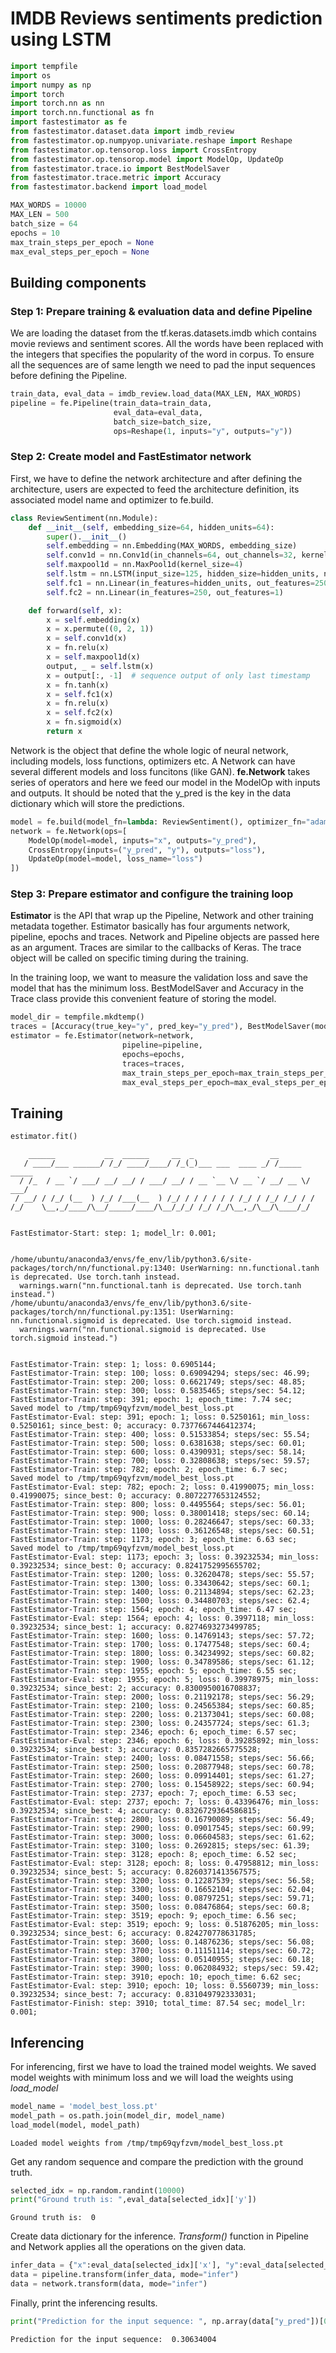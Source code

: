 <h1>IMDB Reviews sentiments prediction using LSTM</h1>


```python
import tempfile
import os
import numpy as np
import torch
import torch.nn as nn
import torch.nn.functional as fn
import fastestimator as fe
from fastestimator.dataset.data import imdb_review
from fastestimator.op.numpyop.univariate.reshape import Reshape
from fastestimator.op.tensorop.loss import CrossEntropy
from fastestimator.op.tensorop.model import ModelOp, UpdateOp
from fastestimator.trace.io import BestModelSaver
from fastestimator.trace.metric import Accuracy
from fastestimator.backend import load_model
```


```python
MAX_WORDS = 10000
MAX_LEN = 500
batch_size = 64
epochs = 10
max_train_steps_per_epoch = None
max_eval_steps_per_epoch = None
```

<h2>Building components</h2>

<h3>Step 1: Prepare training & evaluation data and define Pipeline</h3>

We are loading the dataset from the tf.keras.datasets.imdb which contains movie reviews and sentiment scores. All the words have been replaced with the integers that specifies the popularity of the word in corpus. To ensure all the sequences are of same length we need to pad the input sequences before defining the Pipeline.


```python
train_data, eval_data = imdb_review.load_data(MAX_LEN, MAX_WORDS)
pipeline = fe.Pipeline(train_data=train_data,
                       eval_data=eval_data,
                       batch_size=batch_size,
                       ops=Reshape(1, inputs="y", outputs="y"))
```

<h3>Step 2: Create model and FastEstimator network</h3>

First, we have to define the network architecture and after defining the architecture, users are expected to feed the architecture definition, its associated model name and optimizer to fe.build.


```python
class ReviewSentiment(nn.Module):
    def __init__(self, embedding_size=64, hidden_units=64):
        super().__init__()
        self.embedding = nn.Embedding(MAX_WORDS, embedding_size)
        self.conv1d = nn.Conv1d(in_channels=64, out_channels=32, kernel_size=3, padding=1)
        self.maxpool1d = nn.MaxPool1d(kernel_size=4)
        self.lstm = nn.LSTM(input_size=125, hidden_size=hidden_units, num_layers=1)
        self.fc1 = nn.Linear(in_features=hidden_units, out_features=250)
        self.fc2 = nn.Linear(in_features=250, out_features=1)

    def forward(self, x):
        x = self.embedding(x)
        x = x.permute((0, 2, 1))
        x = self.conv1d(x)
        x = fn.relu(x)
        x = self.maxpool1d(x)
        output, _ = self.lstm(x)
        x = output[:, -1]  # sequence output of only last timestamp
        x = fn.tanh(x)
        x = self.fc1(x)
        x = fn.relu(x)
        x = self.fc2(x)
        x = fn.sigmoid(x)
        return x
```

Network is the object that define the whole logic of neural network, including models, loss functions, optimizers etc. A Network can have several different models and loss funcitons (like GAN). <b>fe.Network</b> takes series of operators and here we feed our model in the ModelOp with inputs and outputs. It should be noted that the y_pred is the key in the data dictionary which will store the predictions.


```python
model = fe.build(model_fn=lambda: ReviewSentiment(), optimizer_fn="adam")
network = fe.Network(ops=[
    ModelOp(model=model, inputs="x", outputs="y_pred"),
    CrossEntropy(inputs=("y_pred", "y"), outputs="loss"),
    UpdateOp(model=model, loss_name="loss")
])
```

<h3>Step 3: Prepare estimator and configure the training loop</h3>

<b>Estimator</b> is the API that wrap up the Pipeline, Network and other training metadata together. Estimator basically has four arguments network, pipeline, epochs and traces. Network and Pipeline objects are passed here as an argument. Traces are similar to the callbacks of Keras. The trace object will be called on specific timing during the training.

In the training loop, we want to measure the validation loss and save the model that has the minimum loss. BestModelSaver and Accuracy in the Trace class provide this convenient feature of storing the model.


```python
model_dir = tempfile.mkdtemp()
traces = [Accuracy(true_key="y", pred_key="y_pred"), BestModelSaver(model=model, save_dir=model_dir)]
estimator = fe.Estimator(network=network,
                         pipeline=pipeline,
                         epochs=epochs,
                         traces=traces,
                         max_train_steps_per_epoch=max_train_steps_per_epoch,
                         max_eval_steps_per_epoch=max_eval_steps_per_epoch)
```

<h2>Training</h2>


```python
estimator.fit()
```

        ______           __  ______     __  _                 __            
       / ____/___ ______/ /_/ ____/____/ /_(_)___ ___  ____ _/ /_____  _____
      / /_  / __ `/ ___/ __/ __/ / ___/ __/ / __ `__ \/ __ `/ __/ __ \/ ___/
     / __/ / /_/ (__  ) /_/ /___(__  ) /_/ / / / / / / /_/ / /_/ /_/ / /    
    /_/    \__,_/____/\__/_____/____/\__/_/_/ /_/ /_/\__,_/\__/\____/_/     
                                                                            
    
    FastEstimator-Start: step: 1; model_lr: 0.001; 


    /home/ubuntu/anaconda3/envs/fe_env/lib/python3.6/site-packages/torch/nn/functional.py:1340: UserWarning: nn.functional.tanh is deprecated. Use torch.tanh instead.
      warnings.warn("nn.functional.tanh is deprecated. Use torch.tanh instead.")
    /home/ubuntu/anaconda3/envs/fe_env/lib/python3.6/site-packages/torch/nn/functional.py:1351: UserWarning: nn.functional.sigmoid is deprecated. Use torch.sigmoid instead.
      warnings.warn("nn.functional.sigmoid is deprecated. Use torch.sigmoid instead.")


    FastEstimator-Train: step: 1; loss: 0.6905144; 
    FastEstimator-Train: step: 100; loss: 0.69094294; steps/sec: 46.99; 
    FastEstimator-Train: step: 200; loss: 0.6621749; steps/sec: 48.85; 
    FastEstimator-Train: step: 300; loss: 0.5835465; steps/sec: 54.12; 
    FastEstimator-Train: step: 391; epoch: 1; epoch_time: 7.74 sec; 
    Saved model to /tmp/tmp69qyfzvm/model_best_loss.pt
    FastEstimator-Eval: step: 391; epoch: 1; loss: 0.5250161; min_loss: 0.5250161; since_best: 0; accuracy: 0.7377667446412374; 
    FastEstimator-Train: step: 400; loss: 0.51533854; steps/sec: 55.54; 
    FastEstimator-Train: step: 500; loss: 0.6381638; steps/sec: 60.01; 
    FastEstimator-Train: step: 600; loss: 0.4390931; steps/sec: 58.14; 
    FastEstimator-Train: step: 700; loss: 0.32808638; steps/sec: 59.57; 
    FastEstimator-Train: step: 782; epoch: 2; epoch_time: 6.7 sec; 
    Saved model to /tmp/tmp69qyfzvm/model_best_loss.pt
    FastEstimator-Eval: step: 782; epoch: 2; loss: 0.41990075; min_loss: 0.41990075; since_best: 0; accuracy: 0.8072277653124552; 
    FastEstimator-Train: step: 800; loss: 0.4495564; steps/sec: 56.01; 
    FastEstimator-Train: step: 900; loss: 0.38001418; steps/sec: 60.14; 
    FastEstimator-Train: step: 1000; loss: 0.28246647; steps/sec: 60.33; 
    FastEstimator-Train: step: 1100; loss: 0.36126548; steps/sec: 60.51; 
    FastEstimator-Train: step: 1173; epoch: 3; epoch_time: 6.63 sec; 
    Saved model to /tmp/tmp69qyfzvm/model_best_loss.pt
    FastEstimator-Eval: step: 1173; epoch: 3; loss: 0.39232534; min_loss: 0.39232534; since_best: 0; accuracy: 0.8241752995655702; 
    FastEstimator-Train: step: 1200; loss: 0.32620478; steps/sec: 55.57; 
    FastEstimator-Train: step: 1300; loss: 0.33430642; steps/sec: 60.1; 
    FastEstimator-Train: step: 1400; loss: 0.21134894; steps/sec: 62.23; 
    FastEstimator-Train: step: 1500; loss: 0.34480703; steps/sec: 62.4; 
    FastEstimator-Train: step: 1564; epoch: 4; epoch_time: 6.47 sec; 
    FastEstimator-Eval: step: 1564; epoch: 4; loss: 0.3997118; min_loss: 0.39232534; since_best: 1; accuracy: 0.8274693273499785; 
    FastEstimator-Train: step: 1600; loss: 0.14769143; steps/sec: 57.72; 
    FastEstimator-Train: step: 1700; loss: 0.17477548; steps/sec: 60.4; 
    FastEstimator-Train: step: 1800; loss: 0.34234992; steps/sec: 60.82; 
    FastEstimator-Train: step: 1900; loss: 0.34789586; steps/sec: 61.12; 
    FastEstimator-Train: step: 1955; epoch: 5; epoch_time: 6.55 sec; 
    FastEstimator-Eval: step: 1955; epoch: 5; loss: 0.39978975; min_loss: 0.39232534; since_best: 2; accuracy: 0.8300950016708837; 
    FastEstimator-Train: step: 2000; loss: 0.21192178; steps/sec: 56.29; 
    FastEstimator-Train: step: 2100; loss: 0.24565384; steps/sec: 60.85; 
    FastEstimator-Train: step: 2200; loss: 0.21373041; steps/sec: 60.08; 
    FastEstimator-Train: step: 2300; loss: 0.24357724; steps/sec: 61.3; 
    FastEstimator-Train: step: 2346; epoch: 6; epoch_time: 6.57 sec; 
    FastEstimator-Eval: step: 2346; epoch: 6; loss: 0.39285892; min_loss: 0.39232534; since_best: 3; accuracy: 0.8357282665775528; 
    FastEstimator-Train: step: 2400; loss: 0.08471558; steps/sec: 56.66; 
    FastEstimator-Train: step: 2500; loss: 0.20877948; steps/sec: 60.78; 
    FastEstimator-Train: step: 2600; loss: 0.09914401; steps/sec: 61.27; 
    FastEstimator-Train: step: 2700; loss: 0.15458922; steps/sec: 60.94; 
    FastEstimator-Train: step: 2737; epoch: 7; epoch_time: 6.53 sec; 
    FastEstimator-Eval: step: 2737; epoch: 7; loss: 0.43396476; min_loss: 0.39232534; since_best: 4; accuracy: 0.8326729364586815; 
    FastEstimator-Train: step: 2800; loss: 0.16790089; steps/sec: 56.49; 
    FastEstimator-Train: step: 2900; loss: 0.09017545; steps/sec: 60.99; 
    FastEstimator-Train: step: 3000; loss: 0.06604583; steps/sec: 61.62; 
    FastEstimator-Train: step: 3100; loss: 0.2692815; steps/sec: 61.39; 
    FastEstimator-Train: step: 3128; epoch: 8; epoch_time: 6.52 sec; 
    FastEstimator-Eval: step: 3128; epoch: 8; loss: 0.47958812; min_loss: 0.39232534; since_best: 5; accuracy: 0.8260371413567575; 
    FastEstimator-Train: step: 3200; loss: 0.12287539; steps/sec: 56.58; 
    FastEstimator-Train: step: 3300; loss: 0.16652104; steps/sec: 62.04; 
    FastEstimator-Train: step: 3400; loss: 0.08797251; steps/sec: 59.71; 
    FastEstimator-Train: step: 3500; loss: 0.08476864; steps/sec: 60.8; 
    FastEstimator-Train: step: 3519; epoch: 9; epoch_time: 6.56 sec; 
    FastEstimator-Eval: step: 3519; epoch: 9; loss: 0.51876205; min_loss: 0.39232534; since_best: 6; accuracy: 0.824270778631785; 
    FastEstimator-Train: step: 3600; loss: 0.14876236; steps/sec: 56.08; 
    FastEstimator-Train: step: 3700; loss: 0.11151114; steps/sec: 60.72; 
    FastEstimator-Train: step: 3800; loss: 0.05140955; steps/sec: 60.18; 
    FastEstimator-Train: step: 3900; loss: 0.062084932; steps/sec: 59.42; 
    FastEstimator-Train: step: 3910; epoch: 10; epoch_time: 6.62 sec; 
    FastEstimator-Eval: step: 3910; epoch: 10; loss: 0.5560739; min_loss: 0.39232534; since_best: 7; accuracy: 0.831049792333031; 
    FastEstimator-Finish: step: 3910; total_time: 87.54 sec; model_lr: 0.001; 


<h2>Inferencing</h2>

For inferencing, first we have to load the trained model weights. We saved model weights with minimum loss and we will load the weights using <i>load_model</i>


```python
model_name = 'model_best_loss.pt'
model_path = os.path.join(model_dir, model_name)
load_model(model, model_path)
```

    Loaded model weights from /tmp/tmp69qyfzvm/model_best_loss.pt


Get any random sequence and compare the prediction with the ground truth.


```python
selected_idx = np.random.randint(10000)
print("Ground truth is: ",eval_data[selected_idx]['y'])
```

    Ground truth is:  0


Create data dictionary for the inference. <i>Transform()</i> function in Pipeline and Network applies all the operations on the given data.


```python
infer_data = {"x":eval_data[selected_idx]['x'], "y":eval_data[selected_idx]['y']}
data = pipeline.transform(infer_data, mode="infer")
data = network.transform(data, mode="infer")
```

Finally, print the inferencing results.


```python
print("Prediction for the input sequence: ", np.array(data["y_pred"])[0][0])
```

    Prediction for the input sequence:  0.30634004

